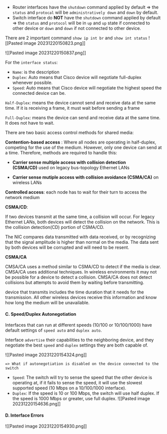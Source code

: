 + Router interfaces have the `shutdown` command applied by default => the `status` and `protocal` will be `administratively down` and `down` by default.
+ Switch interface do **NOT** have the `shutdown` command applied by default => the `status` and `protocol` will be in `up` and `up` state if connected to other device or `down` and `down` if not connected to other device.

There are 2 important command `show ip int br` and `show int status`
![[Pasted image 20231220150823.png]]

![[Pasted image 20231220150837.png]]

For the `interface status`:
+ `Name`: is the description
+ `Duplex`: Auto means that Cisco device will negotiate full-duplex whenever possible.
+ `Speed`: Auto means that Cisco device will negotiate the highest speed the connected device can be.

`Half-Duplex`: means the device cannot send and receive data at the same time. If it is receiving a frame, it must wait before sending a frame

`Full-Duplex`: means the device can send and receive data at the same time. It does not have to wait.

There are two basic access control methods for shared media:

**Contention-based access** : Where all nodes are operating in half-duplex, competing for the use of the medium. However, only one device can send at a time. Therefore, methods are required to handle this:

- **Carrier sense multiple access with collision detection (CSMA/CD)** used on legacy bus-topology Ethernet LANs

- **Carrier sense mutiple access with collision avoidance (CSMA/CA)** on wireless LANs

**Controlled access**: each node has to wait for their turn to access the network medium

**CSMA/CD**:

If two devices transmit at the same time, a collision will occur. For legacy Ethernet LANs, both devices will detect the collision on the network. This is the collision detection(CD) portion of CSMA/CD.

The NIC compares data transmitted with data received, or by recognizing that the signal amplitude is higher than normal on the media. The data sent by both devices will be corrupted and will need to be resent.

**CSMA/CA**

CMSA/CA uses a method similar to CSMA/CD to detect if the media is clear. CMSA/CA uses additional techniques. In wireless environments it may not be possible for a device to detect a collision. CMSA/CA does not detect collisions but attempts to avoid them by waiting before transmitting.

device that transmits includes the time duration that it needs for the transmission. All other wireless devices receive this information and know how long the medium will be unavailable.


#### C. Speed/Duplex Autonegotiation
Interfaces that can run at different speeds (10/100 or 10/100/1000) have default settings of `speed auto` and `duplex auto`.

Interface `advertise` their capabilities to the neighboring device, and they negotiate the best `speed` and `duplex` settings they are both capable of.

![[Pasted image 20231220154324.png]]

`=> What if autonegotiation is disabled on the device connected to the switch`

+ `Speed`: The switch will try to sense the speed that the other device is operating at, if it fails to sense the speed, it will use the slowest supported speed (10 Mbps on a 10/100/1000 interface).
+ `Duplex`: If the speed is 10 or 100 Mbps, the switch will use half duplex. If the speed is 1000 Mbps or greater, use full duplex.
![[Pasted image 20231220154636.png]]

#### D. Interface Errors
![[Pasted image 20231220154930.png]]

